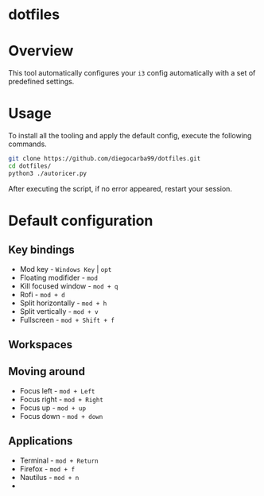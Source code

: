 # dotfiles


# Overview

This tool automatically configures your `i3` config automatically with a set of predefined settings.


# Usage

To install all the tooling and apply the default config, execute the following commands.

```sh
git clone https://github.com/diegocarba99/dotfiles.git
cd dotfiles/
python3 ./autoricer.py
```

After executing the script, if no error appeared, restart your session.


# Default configuration

## Key bindings
- Mod key - `Windows Key` | `opt`
- Floating modifider - `mod`
- Kill focused window - `mod + q`
- Rofi - `mod + d`
- Split horizontally - `mod + h`
- Split vertically - `mod + v`
- Fullscreen - `mod + Shift + f`

## Workspaces

## Moving around
- Focus left - `mod + Left`
- Focus right - `mod + Right`
- Focus up - `mod + up`
- Focus down - `mod + down`

## Applications
- Terminal - `mod + Return`
- Firefox - `mod + f`
- Nautilus - `mod + n`
- 
 
